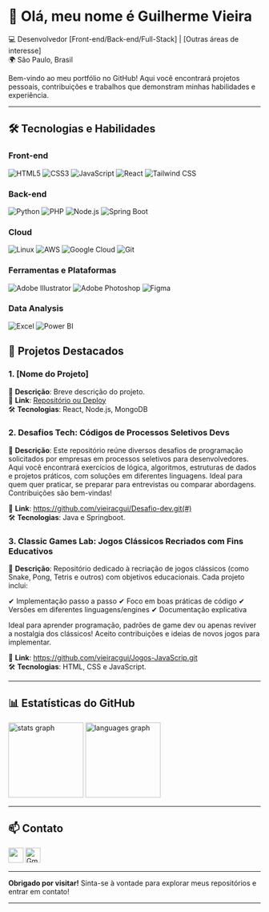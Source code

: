 <h1>👋 Olá, meu nome é Guilherme Vieira</h1>  


💻 Desenvolvedor [Front-end/Back-end/Full-Stack] | [Outras áreas de interesse]  
🌍 São Paulo, Brasil  

Bem-vindo ao meu portfólio no GitHub! Aqui você encontrará projetos pessoais, contribuições e trabalhos que demonstram minhas habilidades e experiência.  

---

## **🛠 Tecnologias e Habilidades**  

### **Front-end**  
![HTML5](https://img.shields.io/badge/HTML5-E34F26?style=flat&logo=html5&logoColor=white)
![CSS3](https://img.shields.io/badge/CSS3-1572B6?style=flat&logo=css3&logoColor=white)
![JavaScript](https://img.shields.io/badge/JavaScript-F7DF1E?style=flat&logo=javascript&logoColor=black)
![React](https://img.shields.io/badge/React-20232A?style=flat&logo=react&logoColor=61DAFB)
![Tailwind CSS](https://img.shields.io/badge/Tailwind_CSS-06B6D4?style=flat&logo=tailwind-css&logoColor=white)

### **Back-end**  
![Python](https://img.shields.io/badge/Python-3776AB?style=flat&logo=python&logoColor=white)
![PHP](https://img.shields.io/badge/PHP-777BB4?style=flat&logo=php&logoColor=white)
![Node.js](https://img.shields.io/badge/Node.js-339933?style=flat&logo=nodedotjs&logoColor=white)
![Spring Boot](https://img.shields.io/badge/Spring_Boot-6DB33F?style=flat&logo=springboot&logoColor=white)

### **Cloud**  
![Linux](https://img.shields.io/badge/Linux-FCC624?style=flat&logo=linux&logoColor=black)
![AWS](https://img.shields.io/badge/AWS-232F3E?style=flat&logo=amazonaws&logoColor=white)
![Google Cloud](https://img.shields.io/badge/Google_Cloud-4285F4?style=flat&logo=googlecloud&logoColor=white)
![Git](https://img.shields.io/badge/Git-F05032?style=flat&logo=git&logoColor=white)

### **Ferramentas e Plataformas**  
![Adobe Illustrator](https://img.shields.io/badge/Adobe_Illustrator-FF9A00?style=flat&logo=adobe-illustrator&logoColor=white)
![Adobe Photoshop](https://img.shields.io/badge/Adobe_Photoshop-31A8FF?style=flat&logo=adobe-photoshop&logoColor=white)
![Figma](https://img.shields.io/badge/Figma-F24E1E?style=flat&logo=figma&logoColor=white)

### **Data Analysis** 
![Excel](https://img.shields.io/badge/Excel-217346?style=flat&logo=microsoftexcel&logoColor=white)
![Power BI](https://img.shields.io/badge/Power_BI-F2C811?style=flat&logo=powerbi&logoColor=white)


## **🚀 Projetos Destacados**  

### **1. [Nome do Projeto]**  
📌 **Descrição**: Breve descrição do projeto.  
🔗 **Link**: [Repositório ou Deploy](#)  
🛠 **Tecnologias**: React, Node.js, MongoDB  

### **2. Desafios Tech: Códigos de Processos Seletivos Devs**  
📌 **Descrição**: Este repositório reúne diversos desafios de programação solicitados por empresas em processos seletivos para desenvolvedores. Aqui você encontrará exercícios de lógica, algoritmos, estruturas de dados e projetos práticos, com soluções em diferentes linguagens. Ideal para quem quer praticar, se preparar para entrevistas ou comparar abordagens. Contribuições são bem-vindas!   

🔗 **Link**: https://github.com/vieiracgui/Desafio-dev.git(#)  
🛠 **Tecnologias**: Java e Springboot.  

### **3. Classic Games Lab: Jogos Clássicos Recriados com Fins Educativos**  
📌 **Descrição**: Repositório dedicado à recriação de jogos clássicos (como Snake, Pong, Tetris e outros) com objetivos educacionais. Cada projeto inclui:

✔ Implementação passo a passo
✔ Foco em boas práticas de código
✔ Versões em diferentes linguagens/engines
✔ Documentação explicativa

Ideal para aprender programação, padrões de game dev ou apenas reviver a nostalgia dos clássicos! Aceito contribuições e ideias de novos jogos para implementar.

🔗 **Link**: https://github.com/vieiracgui/Jogos-JavaScrip.git  
🛠 **Tecnologias**: HTML, CSS e JavaScript.

---

## **📊 Estatísticas do GitHub**  

<div align="left">
  <img src="https://github-readme-stats.vercel.app/api?username=Vieiracgui&hide_title=false&hide_rank=true&show_icons=true&include_all_commits=false&count_private=true&disable_animations=false&theme=onedark&locale=en&hide_border=false&order=1" height="150" alt="stats graph"  />
  <img src="https://github-readme-stats.vercel.app/api/top-langs?username=Vieiracgui&locale=en&hide_title=false&layout=compact&card_width=320&langs_count=5&theme=onedark&hide_border=false&order=2" height="150" alt="languages graph"  />
</div> 

---

## **📫 Contato**  

[<img src="https://cdn.jsdelivr.net/gh/devicons/devicon@latest/icons/linkedin/linkedin-original.svg" width="30" height="30" />](https://www.linkedin.com/in/Vieiracgui/)
[<img src="https://img.icons8.com/color/48/gmail-new.png" width="30" alt="Gmail"/>](guilherme12e92@gmail.com)
  
---

**Obrigado por visitar!** Sinta-se à vontade para explorar meus repositórios e entrar em contato!  

---  


